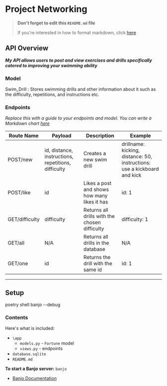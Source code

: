 # Project Networking


> **Don't forget to edit this `README.md` file**
>
> If you're interested in how to format markdown, click [here](https://www.markdownguide.org/basic-syntax/#images-1)

## API Overview
***My API allows users to post and view exercises and drills specifically catered to improving your swimming ability***

### Model
Swim_Drill : Stores swimming drills and other information about it such as the difficulty, repetitions, and instructions etc.
### Endpoints

*Replace this with a guide to your endpoints and model. You can write a Markdown chart [here](https://www.tablesgenerator.com/markdown_tables)*

|Route Name     |Payload   	                                        |Description   	                              |Example      |  	
|---------------|---------------------------------------------------|---------------------------------------------|-------------|     
|POST/new       |id, distance, instructions, repetitions, difficulty|Creates a new swim drill   	              |drillname: kicking, distance: 50, instructions: use a kickboard and kick|
|POST/like   	|id                                                 |Likes a post and shows how many likes it has |id: 1        |
|GET/difficulty |difficulty  	                                    |Returns all drills with the chosen difficulty|difficulty: 1|
|GET/all   	    |N/A   	                                            |Returns all drills in the database           |N/A          |
|GET/one   	    |id                                                 |Returns the drill with the same id           |id: 1        |






---

## Setup
poetry shell
banjo --debug

### Contents

Here's what is included:
- `\app`
    - `models.py` - `Fortune` model
    - `views.py` - endpoints
- `database.sqlite`  
- `README.md` 

**To start a Banjo server:** `banjo` 
- [Banjo Documentation](https://the-isf-academy.github.io/banjo_docs/)



